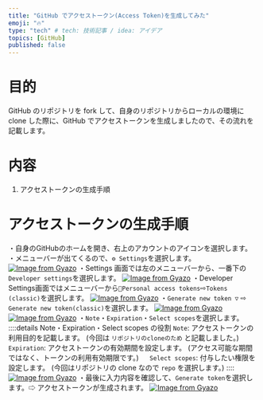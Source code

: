 ```yaml
---
title: "GitHub でアクセストークン(Access Token)を生成してみた"
emoji: "🔥"
type: "tech" # tech: 技術記事 / idea: アイデア
topics: [GitHub]
published: false
---
```

# 目的
GitHub のリポジトリを fork して、自身のリポジトリからローカルの環境に clone した際に、GitHub でアクセストークンを生成しましたので、その流れを記載します。

# 内容
1. アクセストークンの生成手順
# アクセストークンの生成手順
・自身のGitHubのホームを開き、右上のアカウントのアイコンを選択します。
・メニューバーが出てくるので、```⚙️ Settings```を選択します。
[![Image from Gyazo](https://i.gyazo.com/27429ef5f3dc428aee17f88db2ee1d95.png)](https://gyazo.com/27429ef5f3dc428aee17f88db2ee1d95)
・Settings 画面では左のメニューバーから、一番下の```Developer settings```を選択します。
[![Image from Gyazo](https://i.gyazo.com/d639ceca473abed925c1b1269b191072.png)](https://gyazo.com/d639ceca473abed925c1b1269b191072)
・Developer Settings画面ではメニューバーから```🔑Personal access tokens```⇨```Tokens (classic)```を選択します。
[![Image from Gyazo](https://i.gyazo.com/9e065404316fc78723c722684b8926c3.png)](https://gyazo.com/9e065404316fc78723c722684b8926c3)
・```Generate new token ▽``` ⇨ ```Generate new token(classic)```を選択します。
[![Image from Gyazo](https://i.gyazo.com/eb7035c73b9477a7055df38aa889d03d.png)](https://gyazo.com/eb7035c73b9477a7055df38aa889d03d)[![Image from Gyazo](https://i.gyazo.com/e8499c822590e12c895118b785753c96.png)](https://gyazo.com/e8499c822590e12c895118b785753c96)
・```Note```・```Expiration```・```Select scopes```を選択します。
::::details Note・Expiration・Select scopes の役割
```Note```: アクセストークンの利用目的を記載します。
(今回は ```リポジトリのcloneのため``` と記載しました。)
　
```Expiration```: アクセストークンの有効期間を設定します。
(アクセス可能な期間ではなく、トークンの利用有効期限です。)
　
```Select scopes```: 付与したい権限を設定します。
(今回はリポジトリの clone なので ```repo``` を選択します。)
::::
[![Image from Gyazo](https://i.gyazo.com/8c90be147d301ecde7176bb13591597b.png)](https://gyazo.com/8c90be147d301ecde7176bb13591597b)
・最後に入力内容を確認して、```Generate token```を選択します。⇨ アクセストークンが生成されます。
[![Image from Gyazo](https://i.gyazo.com/54e973c4a759258dae8382585882d799.png)](https://gyazo.com/54e973c4a759258dae8382585882d799)
